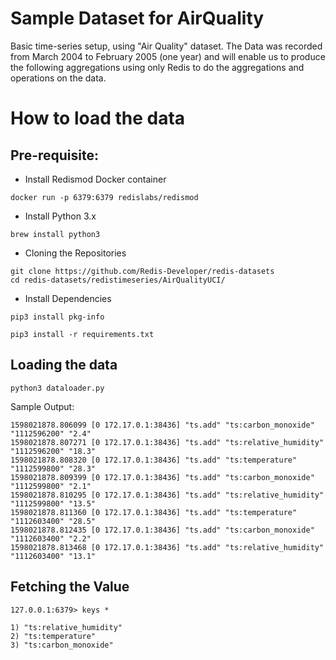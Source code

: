 # Sample Dataset for AirQuality


Basic time-series setup, using "Air Quality" dataset. 
The Data was recorded from March 2004 to February 2005 (one year) and will enable us to produce the following aggregations using only Redis to do the aggregations and operations on the data.

# How to load the data

## Pre-requisite:
- Install Redismod Docker container

```
docker run -p 6379:6379 redislabs/redismod
```

- Install Python 3.x

```
brew install python3
```

- Cloning the Repositories

```
git clone https://github.com/Redis-Developer/redis-datasets
cd redis-datasets/redistimeseries/AirQualityUCI/
```

- Install Dependencies

```
pip3 install pkg-info
```

```
pip3 install -r requirements.txt
```

## Loading the data

```
python3 dataloader.py 
```

Sample Output:

```
1598021878.806099 [0 172.17.0.1:38436] "ts.add" "ts:carbon_monoxide" "1112596200" "2.4"
1598021878.807271 [0 172.17.0.1:38436] "ts.add" "ts:relative_humidity" "1112596200" "18.3"
1598021878.808320 [0 172.17.0.1:38436] "ts.add" "ts:temperature" "1112599800" "28.3"
1598021878.809399 [0 172.17.0.1:38436] "ts.add" "ts:carbon_monoxide" "1112599800" "2.1"
1598021878.810295 [0 172.17.0.1:38436] "ts.add" "ts:relative_humidity" "1112599800" "13.5"
1598021878.811360 [0 172.17.0.1:38436] "ts.add" "ts:temperature" "1112603400" "28.5"
1598021878.812435 [0 172.17.0.1:38436] "ts.add" "ts:carbon_monoxide" "1112603400" "2.2"
1598021878.813468 [0 172.17.0.1:38436] "ts.add" "ts:relative_humidity" "1112603400" "13.1"
```

## Fetching the Value


```
127.0.0.1:6379> keys *

1) "ts:relative_humidity"
2) "ts:temperature"
3) "ts:carbon_monoxide"
```
